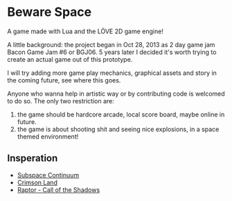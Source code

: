 # Beware Space
A game made with Lua and the LÖVE 2D game engine!

A little background: the project began in Oct 28, 2013
as 2 day game jam Bacon Game Jam #6 or BGJ06.
5 years later I decided it's worth trying to create an actual game
out of this prototype.

I will try adding more game play mechanics, graphical assets
and story in the coming future, see where this goes.

Anyone who wanna help in artistic way or by contributing code
 is welcomed to do so. The only two restriction are:
  
1. the game should be hardcore arcade, local score board, maybe online in future.
2. the game is about shooting shit and seeing nice explosions,
 in a space themed environment!
 
## Insperation

* [Subspace Continuum](http://subspace-continuum.com/)
* [Crimson Land](http://crimsonland.com/)
* [Raptor - Call of the Shadows](https://en.wikipedia.org/wiki/Raptor:_Call_of_the_Shadows)
